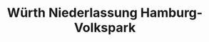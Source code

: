 ---
title: "Würth Niederlassung Hamburg-Volkspark"
url: /hamburg/wuerth-niederlassung-hamburg-volkspark/
shop: Eisenwaren
---